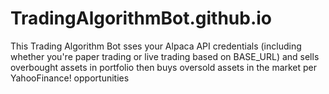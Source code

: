 # TradingAlgorithmBot.github.io
This Trading Algorithm Bot sses your Alpaca API credentials (including whether you're paper trading or live trading based on BASE_URL) and sells overbought assets in portfolio then buys oversold assets in the market per YahooFinance! opportunities
